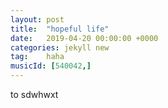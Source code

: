 ```yaml
---
layout: post
title:  "hopeful life"
date:   2019-04-20 00:00:00 +0000
categories: jekyll new
tag:	haha 
musicId: [540042,]
---
```

to sdwhwxt<br/>

<canvas id="wy"></canvas> <!--canvas 画布-->

<script>
var canvas = document.getElementById("wy"),
ctx = canvas.getContext("2d");

var ww,wh;

function onResize(){
  ww = canvas.width = document.getElementsByClassName("wrapper")[0].offsetWidth;
  wh = canvas.height = window.innerHeight;
}

ctx.strokeStyle = "red";
ctx.shadowBlur = 25;
ctx.shadowColor = "hsla(0, 100%, 60%,0.5)";

var precision = 100;
var hearts = [],lastPos=[[0,0],[0,0],[0,0],[0,0],[0,0],[0,0],[0,0]];
var j=0,k=0;
function onMove(e){
	/*if(e.type=="touchstart"){
        hearts.push(new Heart(e.touches[e.which].pageX, e.touches[e.which].pageY-canvas.offsetTop));
        lastPos[e.which]=[e.touches[e.which].pageX, e.touches[e.which].pageY-canvas.offsetTop];
        return;
	};*/
    if(e.type=="mousemove"&&e.pageX>canvas.offsetLeft&&e.pageY>canvas.offsetTop&&e.pageX<ww+canvas.offsetLeft&&e.pageY<wh+canvas.offsetTop){
        if((e.offsetX-lastPos[0][0])*(e.offsetX-lastPos[0][0])+(e.offsetY-lastPos[0][1])*(e.offsetY-lastPos[0][1])>900){
            lastPos[0]=[e.offsetX,e.offsetY];
            //hearts.push(new Heart(e.clientX-canvas.offsetLeft, e.clientY-canvas.offsetTop+(document.documentElement.scrollTop || document.body.scrollTop)));
            hearts.push(new Heart(e.offsetX,e.offsetY));
        }
        return;
    }
    if(e.type=="touchmove"){
        for(var i=0;i<e.touches.length;i++){
            if((e.touches[i].pageX-lastPos[i][0])*(e.touches[i].pageX-lastPos[i][0])+(e.touches[i].pageY-lastPos[i][1])*(e.touches[i].pageY-lastPos[i][1])>900){
                lastPos[i]=[e.touches[i].pageX,e.touches[i].pageY];
                hearts.push(new Heart(e.touches[i].pageX-canvas.offsetLeft, e.touches[i].pageY-canvas.offsetTop));
            }
        }
    }
}

var Heart = function(x,y){
  this.x = x || Math.random()*ww;
  this.x0=this.x;
  this.y = y || Math.random()*wh;
  this.y0=this.y;
  this.size = Math.random()*2 + 4;
  this.shadowBlur = Math.random() * 2;
  if(Math.random()>0.5) this.speedX = (Math.random()-0.5) +1.5;
  else this.speedX = (Math.random()-0.5) -1.5;
  this.speedY = (Math.random()-0.5) * 6;
  this.speedSize = Math.random()*0.01 + 0.02;
  this.opacity = 1;
  this.vertices = [];
  for (var i = 0; i < precision; i++) {
    var step = (i / precision - 0.5) * (Math.PI * 2);
    var vector = {
      x : (15 * Math.pow(Math.sin(step), 3)),
      y : -(13 * Math.cos(step) - 5 * Math.cos(2 * step) - 2 * Math.cos(3 * step) - Math.cos(4 * step)) 
    }
    this.vertices.push(vector);
  }
}

Heart.prototype.draw = function(){
  this.size -= this.speedSize;
  this.x += this.speedX;
  this.y = this.y0-80+0.05*(Math.abs(this.x-this.x0)-40)*(Math.abs(this.x-this.x0)-40);//this.speedY;
  ctx.save();
  ctx.translate(-1000,this.y);
  ctx.scale(this.size, this.size);
  ctx.beginPath();
  for (var i = 0; i < precision; i++) {
    var vector = this.vertices[i];
    ctx.lineTo(vector.x, vector.y);
  }
  ctx.globalAlpha = this.size;
  ctx.shadowBlur = Math.round((3 - this.size) * 10);
  ctx.shadowColor = "hsla(0, 100%, 60%,0.5)";
  ctx.shadowOffsetX = this.x + 1000;
  ctx.globalCompositeOperation = "screen"
  ctx.closePath();
  ctx.fill()
  ctx.restore();
};


function render(){
  j+=1;
  if(j%20==0){
    hearts.push(new Heart());
  }
  ctx.clearRect(0,0,ww,wh);
  for (var i = 0; i < hearts.length; i++) {
    hearts[i].draw();
    if(hearts[i].size <= 0){
      hearts.splice(i,1);
      i--;
    }
  }
  requestAnimationFrame(render);
}


onResize();
window.addEventListener("mousemove", onMove);
window.addEventListener("touchmove", onMove);
//window.addEventListener("touchstart", onMove);
window.addEventListener("resize", onResize);
requestAnimationFrame(render);

</script>


